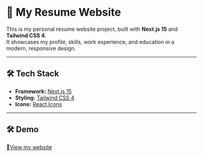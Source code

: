 # 🚀 My Resume Website

This is my personal resume website project, built with **Next.js 15** and **Tailwind CSS 4**.  
It showcases my profile, skills, work experience, and education in a modern, responsive design.

---

## 🛠 Tech Stack

- **Framework:** [Next.js 15](https://nextjs.org/)
- **Styling:** [Tailwind CSS 4](https://tailwindcss.com/)
- **Icons:** [React Icons](https://react-icons.github.io/react-icons/)

---

## 🛠 Demo

🔗[View my website](https://my-resume-1imzggldr-abedzkizanes-projects.vercel.app/)
<!-- 
## 🚀 Getting Started

### 1️⃣ Clone the repository
```bash
git clone https://github.com/yourusername/your-resume-website.git
cd your-resume-website -->

